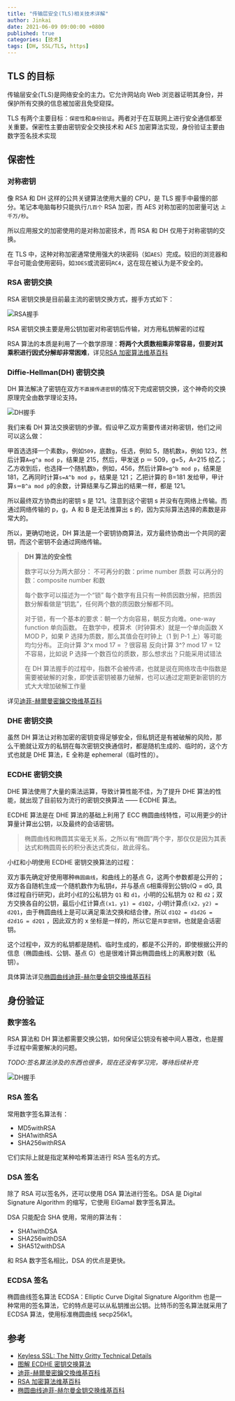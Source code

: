 ```yaml
---
title: "传输层安全(TLS)相关技术详解"
author: Jinkai
date: 2021-06-09 09:00:00 +0800
published: true
categories: [技术]
tags: [DH, SSL/TLS, https]
---
```


## TLS 的目标

传输层安全(TLS)是网络安全的主力。它允许网站向 Web 浏览器证明其身份，并保护所有交换的信息被加密且免受窥探。

TLS 有两个主要目标：`保密性`和`身份验证`。两者对于在互联网上进行安全通信都至关重要。保密性主要由密钥安全交换技术和 AES 加密算法实现，身份验证主要由数字签名技术实现

## 保密性

### 对称密钥

像 RSA 和 DH 这样的公共关键算法使用大量的 CPU，是 TLS 握手中最慢的部分。笔记本电脑每秒只能执行`几百个` RSA 加密，而 AES 对称加密的加密量可达 `上千万/秒`。

所以应用报文的加密使用的是对称加密技术，而 RSA 和 DH 仅用于对称密钥的交换。

在 TLS 中，这种对称加密通常使用强大的块密码（如`AES`）完成。较旧的浏览器和平台可能会使用密码，如`3DES`或流密码`RC4`，这在现在被认为是不安全的。

### RSA 密钥交换

RSA 密钥交换是目前最主流的密钥交换方式，握手方式如下：

![RSA握手](/assets/img/2021-06-09-tls-tech/rsa-handshake.jpg)

RSA 密钥交换主要是用公钥加密对称密钥后传输，对方用私钥解密的过程

RSA 算法的本质是利用了一个数学原理：**将两个大质数相乘非常容易，但要对其乘积进行因式分解却非常困难**，详见[RSA 加密算法维基百科](https://zh.wikipedia.org/wiki/RSA%E5%8A%A0%E5%AF%86%E6%BC%94%E7%AE%97%E6%B3%95)

### Diffie-Hellman(DH) 密钥交换

DH 算法解决了密钥在双方`不直接传递密钥`的情况下完成密钥交换，这个神奇的交换原理完全由数学理论支持。

![DH握手](/assets/img/2021-06-09-tls-tech/dh-handshake.jpg)

我们来看 DH 算法交换密钥的步骤。假设甲乙双方需要传递对称密钥，他们之间可以这么做：

甲首选选择一个素数`p`，例如`509`，底数`g`，任选，例如 5，随机数`a`，例如 123，然后计算`A=g^a mod p`，结果是 215，然后，甲发送 p ＝ 509，g=5，A=215 给乙；
乙方收到后，也选择一个随机数`b`，例如，456，然后计算`B=g^b mod p`，结果是 181，乙再同时计算`s=A^b mod p`，结果是 121；
乙把计算的 B=181 发给甲，甲计算`s＝B^a mod p`的余数，计算结果与乙算出的结果一样，都是 121。

所以最终双方协商出的密钥 s 是 121。注意到这个密钥 s 并没有在网络上传输。而通过网络传输的 p，g，A 和 B 是无法推算出 s 的，因为实际算法选择的素数是非常大的。

所以，更确切地说，DH 算法是一个密钥协商算法，双方最终协商出一个共同的密钥，而这个密钥不会通过网络传输。

> **DH 算法的安全性**
>
> 数字可以分为两大部分：
> 不可再分的数：prime number 质数
> 可以再分的数：composite number 和数
>
> 每个数字可以描述为一个“锁”
> 每个数字有且只有一种质因数分解，把质因数分解看做是“钥匙”，任何两个数的质因数分解都不同。
>
> 对于锁，有一个基本的要求：朝一个方向容易，朝反方向难。one-way function 单向函数。
> 在数学中，模算术（时钟算术）就是一个单向函数 X MOD P，如果 P 选择为质数，那么其值会在时钟上（1 到 P-1 上）等可能均匀分布。
> 正向计算 3^x mod 17 = ？很容易
> 反向计算 3^? mod 17 = 12 不容易，比如说 P 选择一个数百位的质数，那么想求出？只能采用试错法
>
> 在 DH 算法握手的过程中，指数不会被传递，也就是说在网络攻击中指数是需要被破解的对象，即使该密钥被暴力破解，也可以通过定期更新密钥的方式大大增加破解工作量

详见[迪菲-赫爾曼密鑰交換维基百科](https://zh.wikipedia.org/wiki/%E8%BF%AA%E8%8F%B2-%E8%B5%AB%E7%88%BE%E6%9B%BC%E5%AF%86%E9%91%B0%E4%BA%A4%E6%8F%9B)

### DHE 密钥交换

虽然 DH 算法让对称加密的密钥变得足够安全，但私钥还是有被破解的风险，那么干脆就让双方的私钥在每次密钥交换通信时，都是随机生成的、临时的，这个方式也就是 DHE 算法，E 全称是 ephemeral（临时性的）。

### ECDHE 密钥交换

DHE 算法使用了大量的乘法运算，导致计算性能不佳，为了提升 DHE 算法的性能，就出现了目前较为流行的密钥交换算法 —— ECDHE 算法。

ECDHE 算法是在 DHE 算法的基础上利用了 ECC 椭圆曲线特性，可以用更少的计算量计算出公钥，以及最终的会话密钥。

> 椭圆曲线和椭圆其实毫无关系，之所以有“椭圆”两个字，那仅仅是因为其表达式和椭圆周长的积分表达式类似，故此得名。

小红和小明使用 ECDHE 密钥交换算法的过程：

双方事先确定好使用哪种`椭圆曲线`，和曲线上的基点 G，这两个参数都是公开的；双方各自随机生成一个随机数作为私钥`d`，并与基点 `G`相乘得到公钥`Q`(Q = dG, 具体过程自行研究)，此时小红的公私钥为 `Q1` 和 `d1`，小明的公私钥为 `Q2` 和 `d2`；双方交换各自的公钥，最后小红计算点`(x1，y1) = d1Q2`，小明计算点`(x2，y2) = d2Q1`，由于椭圆曲线上是可以满足乘法交换和结合律，所以 `d1Q2 = d1d2G = d2d1G = d2Q1` ，因此双方的 x 坐标是一样的，所以它是`共享密钥`，也就是会话密钥。

这个过程中，双方的私钥都是随机、临时生成的，都是不公开的，即使根据公开的信息（椭圆曲线、公钥、基点 G）也是很难计算出椭圆曲线上的离散对数（私钥）。

具体算法详见[椭圆曲线迪菲-赫尔曼金钥交换维基百科](https://zh.wikipedia.org/wiki/%E6%A9%A2%E5%9C%93%E6%9B%B2%E7%B7%9A%E8%BF%AA%E8%8F%B2-%E8%B5%AB%E7%88%BE%E6%9B%BC%E9%87%91%E9%91%B0%E4%BA%A4%E6%8F%9B)

## 身份验证

### 数字签名

RSA 算法和 DH 算法都需要交换公钥，如何保证公钥没有被中间人篡改，也是握手过程中需要解决的问题。

_TODO:签名算法涉及的东西也很多，现在还没有学习完，等待后续补充_

![DH握手](/assets/img/2021-06-09-tls-tech/dh-handshake.jpg)

### RSA 签名

常用数字签名算法有：

- MD5withRSA
- SHA1withRSA
- SHA256withRSA

它们实际上就是指定某种哈希算法进行 RSA 签名的方式。

### DSA 签名

除了 RSA 可以签名外，还可以使用 DSA 算法进行签名。DSA 是 Digital Signature Algorithm 的缩写，它使用 ElGamal 数字签名算法。

DSA 只能配合 SHA 使用，常用的算法有：

- SHA1withDSA
- SHA256withDSA
- SHA512withDSA

和 RSA 数字签名相比，DSA 的优点是更快。

### ECDSA 签名

椭圆曲线签名算法 ECDSA：Elliptic Curve Digital Signature Algorithm 也是一种常用的签名算法，它的特点是可以从私钥推出公钥。比特币的签名算法就采用了 ECDSA 算法，使用标准椭圆曲线 secp256k1。

## 参考

- [Keyless SSL: The Nitty Gritty Technical Details](https://blog.cloudflare.com/keyless-ssl-the-nitty-gritty-technical-details/)
- [图解 ECDHE 密钥交换算法](https://www.cnblogs.com/xiaolincoding/p/14318338.html)
- [迪菲-赫爾曼密鑰交換维基百科](https://zh.wikipedia.org/wiki/%E8%BF%AA%E8%8F%B2-%E8%B5%AB%E7%88%BE%E6%9B%BC%E5%AF%86%E9%91%B0%E4%BA%A4%E6%8F%9B)
- [RSA 加密算法维基百科](https://zh.wikipedia.org/wiki/RSA%E5%8A%A0%E5%AF%86%E6%BC%94%E7%AE%97%E6%B3%95)
- [椭圆曲线迪菲-赫尔曼金钥交换维基百科](https://zh.wikipedia.org/wiki/%E6%A9%A2%E5%9C%93%E6%9B%B2%E7%B7%9A%E8%BF%AA%E8%8F%B2-%E8%B5%AB%E7%88%BE%E6%9B%BC%E9%87%91%E9%91%B0%E4%BA%A4%E6%8F%9B)
